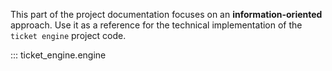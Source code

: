 This part of the project documentation focuses on
an **information-oriented** approach. Use it as a
reference for the technical implementation of the
`ticket engine` project code.

::: ticket_engine.engine